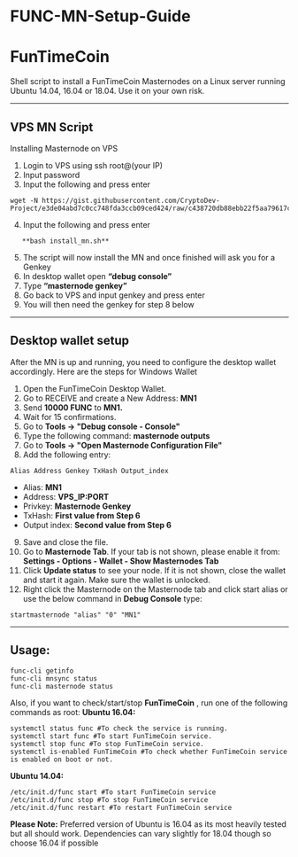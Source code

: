 # FUNC-MN-Setup-Guide

# FunTimeCoin
Shell script to install a FunTimeCoin Masternodes on a Linux server running Ubuntu 14.04, 16.04 or 18.04. Use it on your own risk.

***
## VPS MN Script
Installing Masternode on VPS
 1. Login to VPS using ssh root@(your IP)
 2. Input password
 3. Input the following and press enter
 ```
 wget -N https://gist.githubusercontent.com/CryptoDev-Project/e3de04abd7c0cc748fda3ccb09ced424/raw/c438720db88ebb22f5aa79617cc484b2bbbd7109/install_mn.sh
 ```
 4. Input the following and press enter
 ```
	**bash install_mn.sh**
```
 5. The script will now install the MN and once finished will ask you for a Genkey 
 6. In desktop wallet open **“debug console”**
 7. Type **“masternode genkey”**
 8. Go back to VPS and input genkey and press enter
 9. You will then need the genkey for step 8 below

***
## Desktop wallet setup
After the MN is up and running, you need to configure the desktop wallet accordingly. Here are the steps for Windows Wallet
 1. Open the FunTimeCoin Desktop Wallet.
 2. Go to RECEIVE and create a New Address: **MN1**
 3. Send **10000 FUNC** to **MN1.**
 4. Wait for 15 confirmations.
 5. Go to **Tools -> "Debug console - Console"**
 6. Type the following command: **masternode outputs**
 7. Go to **Tools -> "Open Masternode Configuration File"**
 8. Add the following entry:
 ```
Alias Address Genkey TxHash Output_index
```
* Alias: **MN1**
* Address: **VPS_IP:PORT**
* Privkey: **Masternode Genkey**
* TxHash: **First value from Step 6**
* Output index: **Second value from Step 6**
 9. Save and close the file.
 10. Go to **Masternode Tab**. If your tab is not shown, please enable it from: **Settings - Options - Wallet - Show Masternodes Tab**
 11. Click **Update status** to see your node. If it is not shown, close the wallet and start it again. Make sure the wallet is unlocked.
 12. Right click the Masternode on the Masternode tab and click start alias or use the below command in **Debug Console** type:
 ```
startmasternode "alias" "0" "MN1"
```

***
## Usage:
```
func-cli getinfo
func-cli mnsync status
func-cli masternode status
```
Also, if you want to check/start/stop **FunTimeCoin** , run one of the following commands as root:
**Ubuntu 16.04:**
```
systemctl status func #To check the service is running.
systemctl start func #To start FunTimeCoin service.
systemctl stop func #To stop FunTimeCoin service.
systemctl is-enabled FunTimeCoin #To check whether FunTimeCoin service is enabled on boot or not.
```
**Ubuntu 14.04:**
```
/etc/init.d/func start #To start FunTimeCoin service
/etc/init.d/func stop #To stop FunTimeCoin service
/etc/init.d/func restart #To restart FunTimeCoin service
```
**Please Note:** Preferred version of Ubuntu is 16.04 as its most heavily tested but all should work. Dependencies can vary slightly for 18.04 though so choose 16.04 if possible
